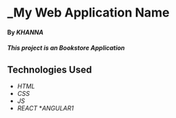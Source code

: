 # _My Web Application Name

#### By _**KHANNA**_

#### _This project is an Bookstore Application_

## Technologies Used

* _HTML_
* _CSS_
* _JS_
* _REACT_
*_ANGULAR1_
